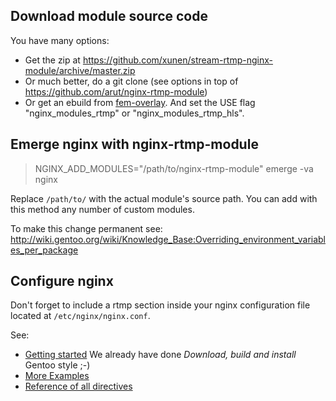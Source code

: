 ## Download module source code
You have many options:
* Get the zip at https://github.com/xunen/stream-rtmp-nginx-module/archive/master.zip
* Or much better, do a git clone (see options in top of https://github.com/arut/nginx-rtmp-module)
* Or get an ebuild from [fem-overlay](http://subversion.fem.tu-ilmenau.de/repository/fem-overlay/trunk/www-servers/nginx/nginx-1.2.5-r1.ebuild). And set the USE flag "nginx_modules_rtmp" or "nginx_modules_rtmp_hls".

## Emerge nginx with nginx-rtmp-module
> NGINX_ADD_MODULES="/path/to/nginx-rtmp-module" emerge -va nginx

Replace `/path/to/` with the actual module's source path.
You can add with this method any number of custom modules.

To make this change permanent see:
http://wiki.gentoo.org/wiki/Knowledge_Base:Overriding_environment_variables_per_package

## Configure nginx
Don't forget to include a rtmp section inside your nginx configuration file located at `/etc/nginx/nginx.conf`.

See:
* [Getting started](https://github.com/arut/nginx-rtmp-module/wiki/Getting-started-with-nginx-rtmp) We already have done _Download, build and install_ Gentoo style ;-)
* [More Examples](https://github.com/arut/nginx-rtmp-module/wiki/Examples)
* [Reference of all directives](https://github.com/arut/nginx-rtmp-module/wiki/Directives)
